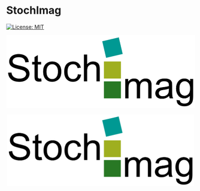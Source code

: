 


# StochImag
[![License: MIT](https://img.shields.io/badge/License-MIT-yellow.svg)](https://opensource.org/licenses/MIT)


![Logo](png/exp_02.png)


<p align="center">
  <a><img src="https://github.com/infoleon/StochImag/blob/main/png/exp_02.png?raw=true" alt="Logo" width="500"/></a>
</p>



